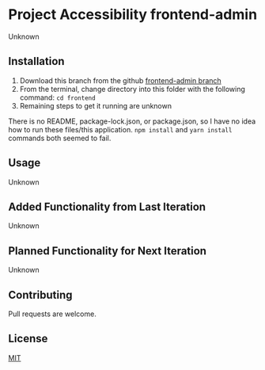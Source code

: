# Project Accessibility frontend-admin
Unknown

## Installation

1. Download this branch from the github [frontend-admin branch](https://github.com/ieee-utd/project-accessibility/tree/frontend-admin)
2. From the terminal, change directory into this folder with the following command: `cd frontend`
3. Remaining steps to get it running are unknown

There is no README, package-lock.json, or package.json, so I have no idea how to run these files/this application. `npm install` and `yarn install` commands both seemed to fail.

## Usage

Unknown

## Added Functionality from Last Iteration

Unknown

## Planned Functionality for Next Iteration

Unknown

## Contributing

Pull requests are welcome.

## License

[MIT](https://choosealicense.com/licenses/mit/)